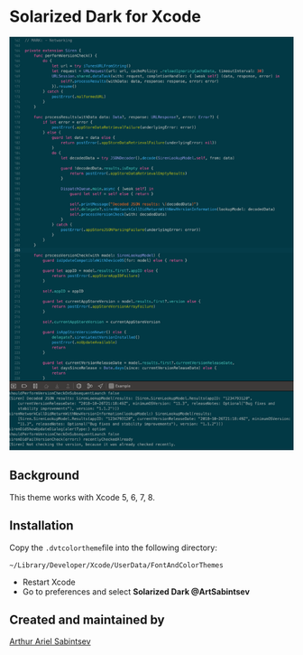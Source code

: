 Solarized Dark for Xcode
========================

![Forced Update](https://github.com/ArtSabintsev/Solarized-Dark-for-Xcode/blob/master/solarizedDark.png?raw=true "Solarized Dark Screenshot") 

## Background
This theme works with Xcode 5, 6, 7, 8.

## Installation
Copy the `.dvtcolortheme`file into the following directory: 

```
~/Library/Developer/Xcode/UserData/FontAndColorThemes
```

- Restart Xcode
- Go to preferences and select **Solarized Dark @ArtSabintsev**

## Created and maintained by
[Arthur Ariel Sabintsev](http://www.sabintsev.com)
